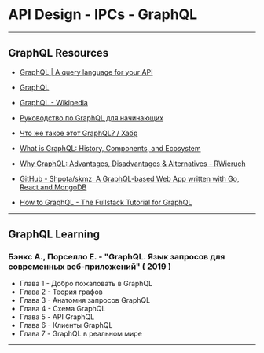 # API Design - IPCs - GraphQL

---

## GraphQL Resources

* [GraphQL | A query language for your API](https://graphql.org/)

* [GraphQL](https://github.com/graphql "GraphQL")

* [GraphQL - Wikipedia](https://en.wikipedia.org/wiki/GraphQL)

* [Руководство по GraphQL для начинающих](https://tproger.ru/translations/graphql-beginners-guide/ "Руководство по GraphQL для начинающих")

* [Что же такое этот GraphQL? / Хабр](https://habr.com/ru/post/326986/ "Что же такое этот GraphQL? / Хабр")

* [What is GraphQL: History, Components, and Ecosystem](https://levelup.gitconnected.com/what-is-graphql-87fc7687b042 "What is GraphQL: History, Components, and Ecosystem")

* [Why GraphQL: Advantages, Disadvantages & Alternatives - RWieruch](https://www.robinwieruch.de/why-graphql-advantages-disadvantages-alternatives/ "Why GraphQL: Advantages, Disadvantages & Alternatives - RWieruch")

* [GitHub - Shpota/skmz: A GraphQL-based Web App written with Go, React and MongoDB](https://github.com/Shpota/skmz/ "GitHub - Shpota/skmz: A GraphQL-based Web App written with Go, React and MongoDB")

* [How to GraphQL - The Fullstack Tutorial for GraphQL](https://www.howtographql.com/ "How to GraphQL - The Fullstack Tutorial for GraphQL")

---

## GraphQL Learning

### Бэнкс А., Порселло Е. - "GraphQL. Язык запросов для современных веб-приложений" ( 2019 )

* Глава 1 - Добро пожаловать в GraphQL
* Глава 2 - Теория графов
* Глава 3 - Анатомия запросов GraphQL
* Глава 4 - Схема GraphQL
* Глава 5 - API GraphQL
* Глава 6 - Клиенты GraphQL
* Глава 7 - GraphQL в реальном мире

---
